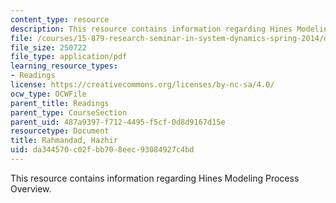 ```yaml
---
content_type: resource
description: This resource contains information regarding Hines Modeling Process Overview.
file: /courses/15-879-research-seminar-in-system-dynamics-spring-2014/da344570c02fbb708eec93084927c4bd_MIT15_879S14_ModelProcOver.pdf
file_size: 250722
file_type: application/pdf
learning_resource_types:
- Readings
license: https://creativecommons.org/licenses/by-nc-sa/4.0/
ocw_type: OCWFile
parent_title: Readings
parent_type: CourseSection
parent_uid: 487a9397-f712-4495-f5cf-0d8d9167d15e
resourcetype: Document
title: Rahmandad, Hazhir
uid: da344570-c02f-bb70-8eec-93084927c4bd
---
```

This resource contains information regarding Hines Modeling Process Overview.